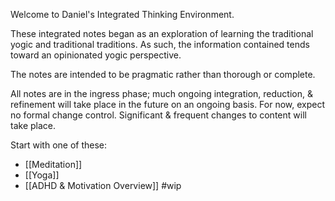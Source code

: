 Welcome to Daniel's Integrated Thinking Environment. 

These integrated notes began as an exploration of learning the traditional yogic and traditional traditions.
	As such, the information contained tends toward an opinionated yogic perspective.

The notes are intended to be pragmatic rather than thorough or complete.

All notes are in the ingress phase; much ongoing integration, reduction, & refinement will take place in the future on an ongoing basis.
	For now, expect no formal change control. Significant & frequent changes to content will take place.

Start with one of these:
- [[Meditation]]
- [[Yoga]]
- [[ADHD & Motivation Overview]] #wip